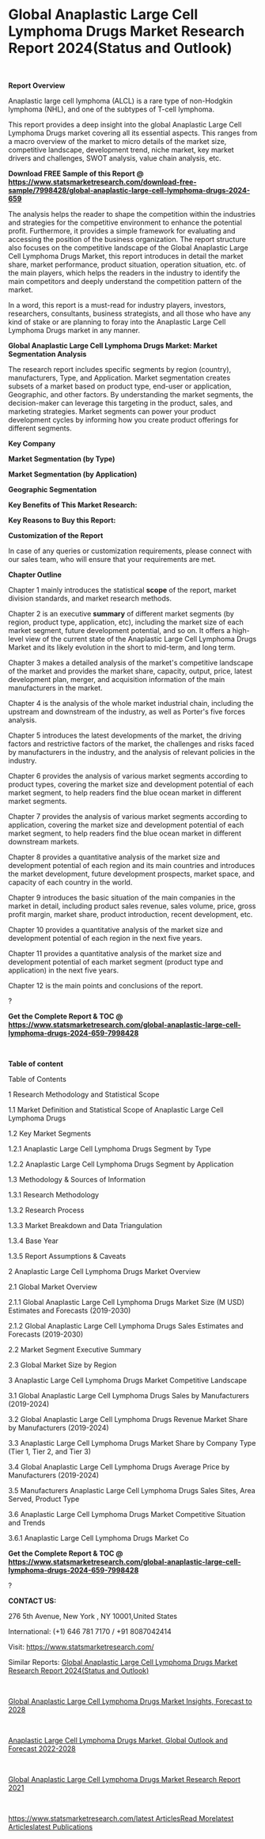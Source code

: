 <h1>Global Anaplastic Large Cell Lymphoma Drugs Market Research Report 2024(Status and Outlook)</h1><br/><p><strong>Report Overview</strong></p>
 
 
 
 <p>Anaplastic large cell lymphoma (ALCL) is a rare type of non-Hodgkin lymphoma (NHL), and one of the subtypes of T-cell lymphoma.</p>
 
 
 
 <p>This report provides a deep insight into the global Anaplastic Large Cell Lymphoma Drugs market covering all its essential aspects. This ranges from a macro overview of the market to micro details of the market size, competitive landscape, development trend, niche market, key market drivers and challenges, SWOT analysis, value chain analysis, etc.</p>
 
 
 
 <p><strong>Download FREE Sample of this Report @ <a href="https://www.statsmarketresearch.com/download-free-sample/7998428/global-anaplastic-large-cell-lymphoma-drugs-2024-659">https://www.statsmarketresearch.com/download-free-sample/7998428/global-anaplastic-large-cell-lymphoma-drugs-2024-659</a></strong></p>
 
 
 
 <p>The analysis helps the reader to shape the competition within the industries and strategies for the competitive environment to enhance the potential profit. Furthermore, it provides a simple framework for evaluating and accessing the position of the business organization. The report structure also focuses on the competitive landscape of the Global Anaplastic Large Cell Lymphoma Drugs Market, this report introduces in detail the market share, market performance, product situation, operation situation, etc. of the main players, which helps the readers in the industry to identify the main competitors and deeply understand the competition pattern of the market.</p>
 
 
 
 <p>In a word, this report is a must-read for industry players, investors, researchers, consultants, business strategists, and all those who have any kind of stake or are planning to foray into the Anaplastic Large Cell Lymphoma Drugs market in any manner.</p>
 
 
 
 <p><strong>Global Anaplastic Large Cell Lymphoma Drugs Market: Market Segmentation Analysis</strong></p>
 
 
 
 <p>The research report includes specific segments by region (country), manufacturers, Type, and Application. Market segmentation creates subsets of a market based on product type, end-user or application, Geographic, and other factors. By understanding the market segments, the decision-maker can leverage this targeting in the product, sales, and marketing strategies. Market segments can power your product development cycles by informing how you create product offerings for different segments.</p>
 
 
 
 <p><strong>Key Company</strong></p>
 
 
 
 <p><strong>Market Segmentation (by Type)</strong></p>
 
 
 
 <p><strong>Market Segmentation (<strong>by Application</strong>)</strong></p>
 
 
 
 <p><strong>Geographic Segmentation</strong></p>
 
 
 
 <p><strong>Key Benefits of This Market Research:</strong></p>
 
 
 
 <p><strong>Key <strong>Reasons to Buy</strong> this Report:</strong></p>
 
 
 
 <p><strong>Customization of the Report</strong></p>
 
 
 
 <p>In case of any queries or customization requirements, please connect with our sales team, who will ensure that your requirements are met.</p>
 
 
 
 <p><strong>Chapter Outline</strong></p>
 
 
 
 <p>Chapter 1 mainly introduces the statistical <strong>scope</strong> of the report, market division standards, and market research methods.</p>
 
 
 
 <p>Chapter 2 is an executive <strong>summary</strong> of different market segments (by region, product type, application, etc), including the market size of each market segment, future development potential, and so on. It offers a high-level view of the current state of the Anaplastic Large Cell Lymphoma Drugs Market and its likely evolution in the short to mid-term, and long term.</p>
 
 
 
 <p>Chapter 3 makes a detailed analysis of the market&#39;s competitive landscape of the market and provides the market share, capacity, output, price, latest development plan, merger, and acquisition information of the main manufacturers in the market.</p>
 
 
 
 <p>Chapter 4 is the analysis of the whole market industrial chain, including the upstream and downstream of the industry, as well as Porter&#39;s five forces analysis.</p>
 
 
 
 <p>Chapter 5 introduces the latest developments of the market, the driving factors and restrictive factors of the market, the challenges and risks faced by manufacturers in the industry, and the analysis of relevant policies in the industry.</p>
 
 
 
 <p>Chapter 6 provides the analysis of various market segments according to product types, covering the market size and development potential of each market segment, to help readers find the blue ocean market in different market segments.</p>
 
 
 
 <p>Chapter 7 provides the analysis of various market segments according to application, covering the market size and development potential of each market segment, to help readers find the blue ocean market in different downstream markets.</p>
 
 
 
 <p>Chapter 8 provides a quantitative analysis of the market size and development potential of each region and its main countries and introduces the market development, future development prospects, market space, and capacity of each country in the world.</p>
 
 
 
 <p>Chapter 9 introduces the basic situation of the main companies in the market in detail, including product sales revenue, sales volume, price, gross profit margin, market share, product introduction, recent development, etc.</p>
 
 
 
 <p>Chapter 10 provides a quantitative analysis of the market size and development potential of each region in the next five years.</p>
 
 
 
 <p>Chapter 11 provides a quantitative analysis of the market size and development potential of each market segment (product type and application) in the next five years.</p>
 
 
 
 <p>Chapter 12 is the main points and conclusions of the report.</p>
 
 
 
 <p>? </p>
 
 
 
 <div><b>Get the Complete Report & TOC @ <a href="https://www.statsmarketresearch.com/global-anaplastic-large-cell-lymphoma-drugs-2024-659-7998428">https://www.statsmarketresearch.com/global-anaplastic-large-cell-lymphoma-drugs-2024-659-7998428</a></b></div>
 
 
 
 <p><br />
 
 <b>Table of content</b></p>
 
 
 
 <p>Table of Contents<br />
 
 1 Research Methodology and Statistical Scope<br />
 
 1.1 Market Definition and Statistical Scope of Anaplastic Large Cell Lymphoma Drugs<br />
 
 1.2 Key Market Segments<br />
 
 1.2.1 Anaplastic Large Cell Lymphoma Drugs Segment by Type<br />
 
 1.2.2 Anaplastic Large Cell Lymphoma Drugs Segment by Application<br />
 
 1.3 Methodology & Sources of Information<br />
 
 1.3.1 Research Methodology<br />
 
 1.3.2 Research Process<br />
 
 1.3.3 Market Breakdown and Data Triangulation<br />
 
 1.3.4 Base Year<br />
 
 1.3.5 Report Assumptions & Caveats<br />
 
 2 Anaplastic Large Cell Lymphoma Drugs Market Overview<br />
 
 2.1 Global Market Overview<br />
 
 2.1.1 Global Anaplastic Large Cell Lymphoma Drugs Market Size (M USD) Estimates and Forecasts (2019-2030)<br />
 
 2.1.2 Global Anaplastic Large Cell Lymphoma Drugs Sales Estimates and Forecasts (2019-2030)<br />
 
 2.2 Market Segment Executive Summary<br />
 
 2.3 Global Market Size by Region<br />
 
 3 Anaplastic Large Cell Lymphoma Drugs Market Competitive Landscape<br />
 
 3.1 Global Anaplastic Large Cell Lymphoma Drugs Sales by Manufacturers (2019-2024)<br />
 
 3.2 Global Anaplastic Large Cell Lymphoma Drugs Revenue Market Share by Manufacturers (2019-2024)<br />
 
 3.3 Anaplastic Large Cell Lymphoma Drugs Market Share by Company Type (Tier 1, Tier 2, and Tier 3)<br />
 
 3.4 Global Anaplastic Large Cell Lymphoma Drugs Average Price by Manufacturers (2019-2024)<br />
 
 3.5 Manufacturers Anaplastic Large Cell Lymphoma Drugs Sales Sites, Area Served, Product Type<br />
 
 3.6 Anaplastic Large Cell Lymphoma Drugs Market Competitive Situation and Trends<br />
 
 3.6.1 Anaplastic Large Cell Lymphoma Drugs Market Co</p>
 
 
 
 <div><b>Get the Complete Report & TOC @ <a href="https://www.statsmarketresearch.com/global-anaplastic-large-cell-lymphoma-drugs-2024-659-7998428">https://www.statsmarketresearch.com/global-anaplastic-large-cell-lymphoma-drugs-2024-659-7998428</a></b></div>
 
 
 
 <p>? </p>
 
 
 
 <p><b>CONTACT US:</b><br />
 
 276 5th Avenue, New York , NY 10001,United States<br />
 
 International: (+1) 646 781 7170 / +91 8087042414<br />
 
 Visit: <a href="https://www.statsmarketresearch.com/">https://www.statsmarketresearch.com/</a><br />
 
 Similar Reports: <a href="https://www.statsmarketresearch.com/global-anaplastic-large-cell-lymphoma-drugs-2024-659-7998428">Global Anaplastic Large Cell Lymphoma Drugs Market Research Report 2024(Status and Outlook)</a><br />
 
 <br />
 
 <a href="https://www.statsmarketresearch.com/global-anaplastic-large-cell-lymphoma-drugs-2024-659-7998428">Global Anaplastic Large Cell Lymphoma Drugs Market Insights, Forecast to 2028</a><br />
 
 <br />
 
 <a href="https://www.statsmarketresearch.com/global-anaplastic-large-cell-lymphoma-drugs-2024-659-7998428">Anaplastic Large Cell Lymphoma Drugs Market, Global Outlook and Forecast 2022-2028</a><br />
 
 <br />
 
 <a href="https://www.statsmarketresearch.com/global-anaplastic-large-cell-lymphoma-drugs-2024-659-7998428">Global Anaplastic Large Cell Lymphoma Drugs Market Research Report 2021</a><br />
 
 <br />
 
 <a href="https://gyeongbokgung.com">https://www.statsmarketresearch.com/</a><a href="https://hallyeomaritime.com">latest Articles</a><a href="https://jingwansa.com">Read More</a><a href="https://nguoiviet.jp/">latest Articles</a><a href="https://www.intelmarketresearch.com/">latest Publications</a></p>